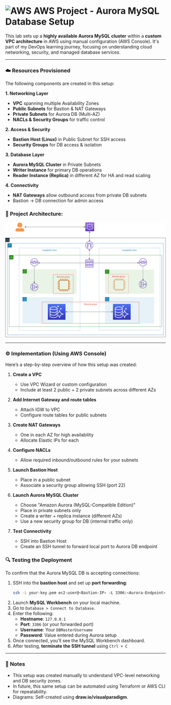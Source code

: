 # <img src="https://devicon-website.vercel.app/api/amazonwebservices/original-wordmark.svg" alt="AWS" width="40"/> AWS Project - Aurora MySQL Database Setup

This lab sets up a **highly available Aurora MySQL cluster** within a **custom VPC architecture** in AWS using manual configuration (AWS Console). It's part of my DevOps learning journey, focusing on understanding cloud networking, security, and managed database services.

---

### ☁️ Resources Provisioned
The following components are created in this setup:

**1. Networking Layer**  
- **VPC** spanning multiple Availability Zones  
- **Public Subnets** for Bastion & NAT Gateways  
- **Private Subnets** for Aurora DB (Multi-AZ)  
- **NACLs & Security Groups** for traffic control  

**2. Access & Security**  
- **Bastion Host (Linux)** in Public Subnet for SSH access  
- **Security Groups** for DB access & isolation  

**3. Database Layer**  
- **Aurora MySQL Cluster** in Private Subnets  
- **Writer Instance** for primary DB operations  
- **Reader Instance (Replica)** in different AZ for HA and read scaling  

**4. Connectivity**  
- **NAT Gateways** allow outbound access from private DB subnets  
- Bastion → DB connection for admin access  


### 🔧 Project Architecture:

![Project Diagram](https://github.com/ahsan598/devops-projects-hands-on/blob/main/project-1-aws-aurora-db-setup/img/amazon-aurora-db-in-aws.svg)

---

### ⚙️ Implementation (Using AWS Console)

Here’s a step-by-step overview of how this setup was created:

1. **Create a VPC**
   - Use VPC Wizard or custom configuration
   - Include at least 2 public + 2 private subnets across different AZs

2. **Add Internet Gateway and route tables**
   - Attach IGW to VPC
   - Configure route tables for public subnets

3. **Create NAT Gateways**
   - One in each AZ for high availability
   - Allocate Elastic IPs for each

4. **Configure NACLs**
   - Allow required inbound/outbound rules for your subnets

5. **Launch Bastion Host**
   - Place in a public subnet
   - Associate a security group allowing SSH (port 22)

6. **Launch Aurora MySQL Cluster**
   - Choose "Amazon Aurora (MySQL-Compatible Edition)"
   - Place in private subnets only
   - Create a writer + replica instance (different AZs)
   - Use a new security group for DB (internal traffic only)

7. **Test Connectivity**
   - SSH into Bastion Host
   - Create an SSH tunnel to forward local port to Aurora DB endpoint


### 🔍 Testing the Deployment

To confirm that the Aurora MySQL DB is accepting connections:

1. SSH into the **bastion host** and set up **port forwarding**:
   ```bash
   ssh -i your-key.pem ec2-user@<Bastion-IP> -L 3306:<Aurora-Endpoint>:3306
   ```
2. Launch **MySQL Workbench** on your local machine.
3. Go to `Database > Connect to Database`.
4. Enter the following:
    - **Hostname**: `127.0.0.1`
    - **Port**: `3306` (or your forwarded port)
    - **Username**: Your `DBMasterUsername`
    - **Password**: Value entered during Aurora setup
5. Once connected, you’ll see the MySQL Workbench dashboard.
6. After testing, **terminate the SSH tunnel** using `Ctrl + C`

---

### 📝 Notes

- This setup was created manually to understand VPC-level networking and DB security zones.
- In future, this same setup can be automated using Terraform or AWS CLI for repeatability.
- Diagrams: Self-created using **draw.io/visualparadigm**.
